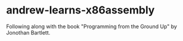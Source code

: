# andrew-learns-x86assembly

Following along with the book "Programming from the Ground Up" by Jonothan Bartlett.
